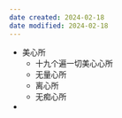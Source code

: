 ```yaml
---
date created: 2024-02-18
date modified: 2024-02-18
---
```

- 美心所
    - 十九个遍一切美心心所
    - 无量心所
    - 离心所
    - 无痴心所
- 
